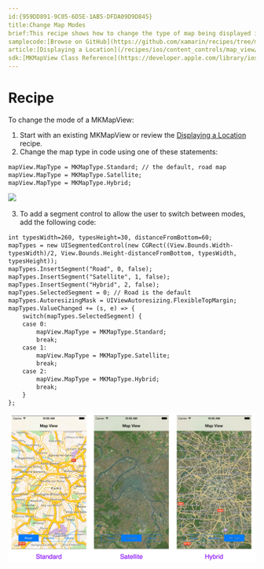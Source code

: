 ```yaml
---
id:{959DD891-9C05-6D5E-1AB5-DFDA09D9D845}  
title:Change Map Modes  
brief:This recipe shows how to change the type of map being displayed in an MKMapView to either Road, Satellite or Hybrid.  
samplecode:[Browse on GitHub](https://github.com/xamarin/recipes/tree/master/ios/content_controls/map_view/change_map_modes)  
article:[Displaying a Location](/recipes/ios/content_controls/map_view/display_device_location)  
sdk:[MKMapView Class Reference](https://developer.apple.com/library/ios/#documentation/MapKit/Reference/MKMapView_Class/MKMapView/MKMapView.html)  
---
```


<a name="Recipe" class="injected"></a>


# Recipe

To change the mode of a MKMapView:

1.  Start with an existing MKMapView or review the  [Displaying a Location](/recipes/ios/content_controls/map_view/display_device_location) recipe.
1.  Change the map type in code using one of these statements:


```
mapView.MapType = MKMapType.Standard; // the default, road map
mapView.MapType = MKMapType.Satellite;
mapView.MapType = MKMapType.Hybrid;
```

 [ ![](Images/MapView_Types.png)](Images/MapView_Types.png)

<ol start="3">
	<li>To add a segment control to allow the user to switch between modes, add the following code: </li>
</ol>


```
int typesWidth=260, typesHeight=30, distanceFromBottom=60;
mapTypes = new UISegmentedControl(new CGRect((View.Bounds.Width-typesWidth)/2, View.Bounds.Height-distanceFromBottom, typesWidth, typesHeight));
mapTypes.InsertSegment("Road", 0, false);
mapTypes.InsertSegment("Satellite", 1, false);
mapTypes.InsertSegment("Hybrid", 2, false);
mapTypes.SelectedSegment = 0; // Road is the default
mapTypes.AutoresizingMask = UIViewAutoresizing.FlexibleTopMargin;
mapTypes.ValueChanged += (s, e) => {
    switch(mapTypes.SelectedSegment) {
    case 0:
        mapView.MapType = MKMapType.Standard;
        break;
    case 1:
        mapView.MapType = MKMapType.Satellite;
        break;
    case 2:
        mapView.MapType = MKMapType.Hybrid;
        break;
    }
};
```

 [ ![](Images/MapView_TypesA.png)](Images/MapView_TypesA.png)
